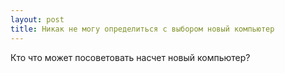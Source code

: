```yaml
---
layout: post 
title: Никак не могу определиться с выбором новый компьютер 
--- 
```

Кто что может посоветовать насчет новый компьютер?